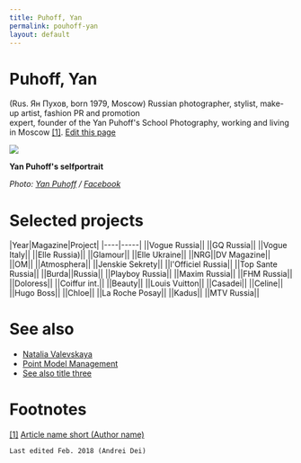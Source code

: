 ```yaml
---
title: Puhoff, Yan
permalink: pouhoff-yan
layout: default
---
```


# Puhoff, Yan


(Rus. Ян Пухов, born 1979, Moscow) Russian photographer, stylist, make-up artist, fashion PR and promotion 	
expert, founder of the Yan Puhoff's School Photography, working and living in Moscow <span id="a1">[\[1\]](#f1)</span>. [Edit this page](http://prose.io/#indexmod/encyclopedia/edit/master/pouhoff-yan.md)

![](/encyclopedia/images/pouhoff-yan.png)

**Yan Puhoff's selfportrait**

*Photo: [Yan Puhoff](pouhoff-yan) / [Facebook](facebook)*

# Selected projects

|Year|Magazine|Project|
|----|-----|
||Vogue Russia||
||GQ Russia||
||Vogue Italy||
||Elle Russia)||
||Glamour||
||Elle Ukraine||
||NRG||DV Magazine||
||OM||
||Atmosphera||
||Jenskie Sekrety||
||l'Officiel Russia||
||Top Sante Russia||
||Burda||Russia||
||Playboy Russia||
||Maxim Russia||
||FHM Russia||
||Doloress||
||Coiffur int.||
||Beauty||
||Louis Vuitton||
||Casadei||
||Celine||
||Hugo Boss||
||Chloe||
||La Roche Posay||
||Kadus||
||MTV Russia||

# See also

+ [Natalia Valevskaya](valevskaya-natalia)
+ [Point Model Management](point-mdel-management)
+ [See also title three](page-template)

# Footnotes

[[1]](#a1) <span id="f1"></span> [Article name short (Author name)](http://example.net/article)

`Last edited Feb. 2018 (Andrei Dei)`
